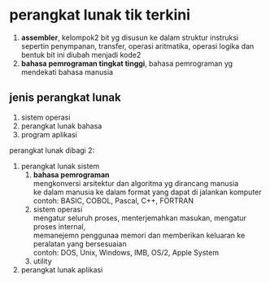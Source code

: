 # perangkat lunak tik terkini

1. **assembler**, kelompok2 bit yg disusun ke dalam struktur instruksi sepertin penympanan, transfer, operasi aritmatika, operasi logika dan bentuk bit ini diubah menjadi kode2
2. **bahasa pemrograman tingkat tinggi**, bahasa pemrograman yg mendekati bahasa manusia

## jenis perangkat lunak

1. sistem operasi
2. perangkat lunak bahasa
3. program aplikasi

perangkat lunak dibagi 2:

1. perangkat lunak sistem
    1. **bahasa pemrograman**  
    mengkonversi arsitektur dan algoritma yg dirancang manusia  
    ke dalam manusia ke dalam format yang dapat di jalankan komputer  
    contoh: BASIC, COBOL, Pascal, C++, FORTRAN
    2. sistem operasi  
    mengatur seluruh proses, menterjemahkan masukan, mengatur proses internal,  
    memanejemn penggunaa memori dan memberikan keluaran ke peralatan yang bersesuaian  
    contoh: DOS, Unix, Windows, IMB, OS/2, Apple System
    3. utility
2. perangkat lunak aplikasi
